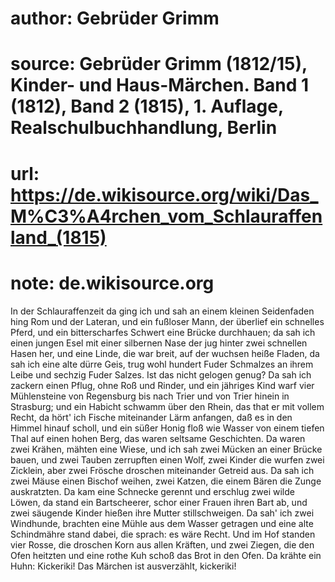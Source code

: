 # author: Gebrüder Grimm
# source: Gebrüder Grimm (1812/15), Kinder- und Haus-Märchen. Band 1 (1812), Band 2 (1815), 1. Auflage, Realschulbuchhandlung, Berlin
# url: https://de.wikisource.org/wiki/Das_M%C3%A4rchen_vom_Schlauraffenland_(1815)
# note: de.wikisource.org

In der Schlauraffenzeit da ging ich und sah an einem kleinen Seidenfaden hing Rom und der Lateran, und ein fußloser Mann, der überlief ein schnelles Pferd, und ein bitterscharfes Schwert eine Brücke durchhauen; da sah ich einen jungen Esel mit einer silbernen Nase der jug hinter zwei schnellen Hasen her, und eine Linde, die war breit, auf der wuchsen heiße Fladen, da sah ich eine alte dürre Geis, trug wohl hundert Fuder  Schmalzes an ihrem Leibe und sechzig Fuder Salzes. Ist das nicht gelogen genug? Da sah ich zackern einen Pflug, ohne Roß und Rinder, und ein jähriges Kind warf vier Mühlensteine von Regensburg bis nach Trier und von Trier hinein in Strasburg; und ein Habicht schwamm über den Rhein, das that er mit vollem Recht, da hört' ich Fische miteinander Lärm anfangen, daß es in den Himmel hinauf scholl, und ein süßer Honig floß wie Wasser von einem tiefen Thal auf einen hohen Berg, das waren seltsame Geschichten. Da waren zwei Krähen, mähten eine Wiese, und ich sah zwei Mücken an einer Brücke bauen, und zwei Tauben zerrupften einen Wolf, zwei Kinder die wurfen zwei Zicklein, aber zwei Frösche droschen miteinander Getreid aus. Da sah ich zwei Mäuse einen Bischof weihen, zwei Katzen, die einem Bären die Zunge auskratzten. Da kam eine Schnecke gerennt und erschlug zwei wilde Löwen, da stand ein Bartscheerer, schor einer Frauen ihren Bart ab, und zwei säugende Kinder hießen ihre Mutter stillschweigen. Da sah' ich zwei Windhunde, brachten eine Mühle aus dem Wasser getragen und eine alte Schindmähre stand dabei, die sprach: es wäre Recht. Und im Hof standen vier Rosse, die droschen Korn aus allen Kräften, und zwei Ziegen, die den Ofen heitzten und eine rothe Kuh schoß das Brot in den Ofen. Da krähte  ein Huhn: Kickeriki! Das Märchen ist ausverzählt, kickeriki! 

